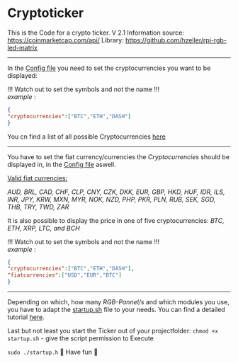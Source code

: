 # Cryptoticker
This is the Code for a crypto ticker. V 2.1
Information source: https://coinmarketcap.com/api/
Library:
https://github.com/hzeller/rpi-rgb-led-matrix

---

In the [Config file](https://github.com/JonahKr/Cryptoticker/blob/master/config.json) you need to set the cryptocurrencies you want to be displayed:

!!! Watch out to set the symbols and not the name !!!  
*example* :
```json
{
"cryptocurrencies":["BTC","ETH","DASH"]
}
```
You cn find a list of all possible Cryptocurrencies [here](https://api.coinmarketcap.com/v2/listings/)

---
You have to set the fiat currency/currencies the *Cryptocurrencies* should be displayed in, in the [Config file](https://github.com/JonahKr/Cryptoticker/blob/master/config.json) aswell.

[Valid fiat currencies:](https://coinmarketcap.com/api/#endpoint_ticker_specific_cryptocurrency)

 *AUD, BRL, CAD, CHF, CLP, CNY, CZK, DKK, EUR, GBP, HKD, HUF, IDR, ILS, INR, JPY, KRW, MXN, MYR, NOK, NZD, PHP, PKR, PLN, RUB, SEK, SGD, THB, TRY, TWD, ZAR*

It is also possible to display the price in one of five cryptocurrencies:
*BTC, ETH, XRP, LTC, and BCH*

!!! Watch out to set the symbols and not the name !!!  
*example* :
```json
{
"cryptocurrencies":["BTC","ETH","DASH"],
"fiatcurrencies":["USD","EUR","BTC"]
}
```
---
Depending on which, how many *RGB-Pannel/s* and which modules you use, you have to adapt the [startup.sh](https://github.com/JonahKr/Cryptoticker/blob/master/startup.sh) file to your needs.
You can find a detailed tutorial [here](https://github.com/hzeller/rpi-rgb-led-matrix).

Last but not least you start the Ticker out of your projectfolder:
`chmod +x startup.sh` - give the script permission to Execute

`sudo ./startup.h`
🎉 Have fun 🎉
